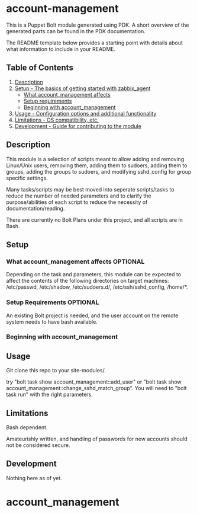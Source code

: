 # account-management

This is a Puppet Bolt module generated using PDK. A short overview of the generated parts can be found in the PDK documentation.


The README template below provides a starting point with details about what
information to include in your README.

## Table of Contents

1. [Description](#description)
1. [Setup - The basics of getting started with zabbix_agent](#setup)
    * [What account_management affects](#what-account_management-affects)
    * [Setup requirements](#setup-requirements)
    * [Beginning with account_management](#beginning-with-account_management)
1. [Usage - Configuration options and additional functionality](#usage)
1. [Limitations - OS compatibility, etc.](#limitations)
1. [Development - Guide for contributing to the module](#development)

## Description

This module is a selection of scripts meant to allow adding and removing Linux/Unix
users, removing them, adding them to sudoers, adding them to groups, adding the groups
to sudoers, and modifying sshd_config for group specific settings.

Many tasks/scripts may be best moved into seperate scripts/tasks to reduce the number
of needed parameters and to clarify the purpose/abilities of each script to reduce the necessity
of documentation/reading.

There are currently no Bolt Plans under this project, and all scripts are in Bash.

## Setup

### What account_management affects **OPTIONAL**

Depending on the task and parameters, this module can be expected to affect the contents of the
following directories on target machines: /etc/passwd, /etc/shadow, /etc/sudoers.d/, /etc/ssh/sshd_config,
/home/*.

### Setup Requirements **OPTIONAL**

An existing Bolt project is needed, and the user account on the remote system needs to have bash available.

### Beginning with account_management


## Usage

Git clone this repo to your site-modules/.

try "bolt task show account_management::add_user" or "bolt task show account_management::change_sshd_match_group". You will need to "bolt task run" with the right parameters. 

## Limitations

Bash dependent.

Amateurishly written, and handling of passwords for new accounts should not be considered secure.

## Development

Nothing here as of yet.

# account_management